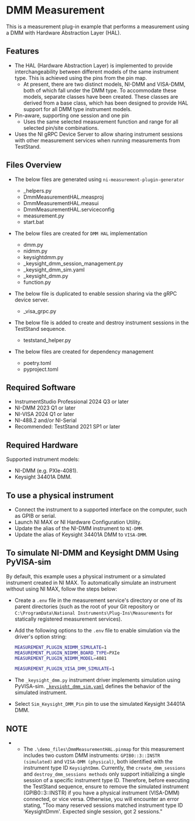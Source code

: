 # DMM Measurement

This is a measurement plug-in example that performs a measurement using a DMM with Hardware
Abstraction Layer (HAL).

## Features

- The HAL (Hardware Abstraction Layer) is implemented to provide interchangeability between
  different models of the same instrument type. This is achieved using the pins from the pin map.
  - At present, there are two distinct models, NI-DMM and VISA-DMM, both of which fall under the DMM
    type. To accommodate these models, separate classes have been created. These classes are derived
    from a base class, which has been designed to provide HAL support for all DMM type instrument
    models.
- Pin-aware, supporting one session and one pin
  - Uses the same selected measurement function and range for all selected pin/site combinations.
- Uses the NI gRPC Device Server to allow sharing instrument sessions with other measurement
  services when running measurements from TestStand.

## Files Overview

- The below files are generated using `ni-measurement-plugin-generator`
  - _helpers.py
  - DmmMeasurementHAL.measproj
  - DmmMeasurementHAL.measui
  - DmmMeasurementHAL.serviceconfig
  - measurement.py
  - start.bat

- The below files are created for `DMM HAL` implementation
  - dmm.py
  - nidmm.py
  - keysightdmm.py
  - _keysight_dmm_session_management.py
  - _keysight_dmm_sim.yaml
  - _keysight_dmm.py
  - function.py

- The below file is duplicated to enable session sharing via the gRPC device server.
  - _visa_grpc.py

- The below file is added to create and destroy instrument sessions in the TestStand sequence.
  - teststand_helper.py

- The below files are created for dependency management
  - poetry.toml
  - pyproject.toml

## Required Software

- InstrumentStudio Professional 2024 Q3 or later
- NI-DMM 2023 Q1 or later
- NI-VISA 2024 Q1 or later
- NI-488.2 and/or NI-Serial
- Recommended: TestStand 2021 SP1 or later

## Required Hardware

Supported instrument models:

- NI-DMM (e.g. PXIe-4081).
- Keysight 34401A DMM.

## To use a physical instrument

- Connect the instrument to a supported interface on the computer, such as GPIB or serial.
- Launch NI MAX or NI Hardware Configuration Utility.
- Update the alias of the NI-DMM instrument to `NI-DMM`.
- Update the alias of Keysight 34401A DMM to `VISA-DMM`.

## To simulate NI-DMM and Keysight DMM Using PyVISA-sim

By default, this example uses a physical instrument or a simulated instrument
created in NI MAX. To automatically simulate an instrument without using NI MAX,
follow the steps below:

- Create a `.env` file in the measurement service's directory or one of its
  parent directories (such as the root of your Git repository or
  `C:\ProgramData\National Instruments\Plug-Ins\Measurements` for statically
  registered measurement services).
- Add the following options to the `.env` file to enable simulation via the
  driver's option string:

  ```bash
  MEASUREMENT_PLUGIN_NIDMM_SIMULATE=1
  MEASUREMENT_PLUGIN_NIDMM_BOARD_TYPE=PXIe
  MEASUREMENT_PLUGIN_NIDMM_MODEL=4081

  MEASUREMENT_PLUGIN_VISA_DMM_SIMULATE=1
  ```

- The `_keysight_dmm.py` instrument driver implements simulation using PyVISA-sim.
  [`_keysight_dmm_sim.yaml`](./dmm_hal/keysightdmm/_keysight_dmm_sim.yaml) defines the behavior of the
  simulated instrument.
- Select `Sim_Keysight_DMM_Pin` pin to use the simulated Keysight 34401A DMM.

## NOTE

- - The `.\demo_files\DmmMeasurementHAL.pinmap` for this measurement includes two custom DMM instruments:
  `GPIB0::3::INSTR (simulated)` and `VISA-DMM (physical)`, both identified with the instrument
  type ID `KeysightDmm`. Currently, the `create_dmm_sessions` and `destroy_dmm_sessions methods`
  only support initializing a single session of a specific instrument type ID. Therefore, before
  executing the TestStand sequence, ensure to remove the simulated instrument (GPIB0::3::INSTR) if
  you have a physical instrument (VISA-DMM) connected, or vice versa. Otherwise, you will encounter
  an error stating, "Too many reserved sessions matched instrument type ID 'KeysightDmm'. Expected
  single session, got 2 sessions."
